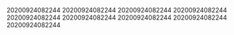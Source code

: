 20200924082244
20200924082244
20200924082244
20200924082244
20200924082244
20200924082244
20200924082244
20200924082244
20200924082244
